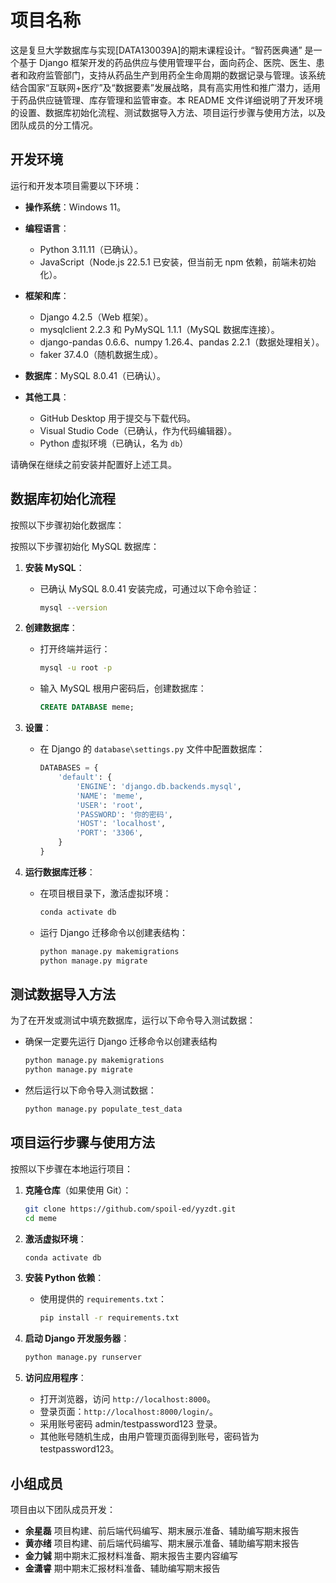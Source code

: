 # 项目名称

这是复旦大学数据库与实现[DATA130039A]的期末课程设计。“智药医典通” 是一个基于 Django 框架开发的药品供应与使用管理平台，面向药企、医院、医生、患者和政府监管部门，支持从药品生产到用药全生命周期的数据记录与管理。该系统结合国家“互联网+医疗”及“数据要素”发展战略，具有高实用性和推广潜力，适用于药品供应链管理、库存管理和监管审查。本 README 文件详细说明了开发环境的设置、数据库初始化流程、测试数据导入方法、项目运行步骤与使用方法，以及团队成员的分工情况。

## 开发环境

运行和开发本项目需要以下环境：

- **操作系统**：Windows 11。
- **编程语言**：
  - Python 3.11.11（已确认）。
  - JavaScript（Node.js 22.5.1 已安装，但当前无 npm 依赖，前端未初始化）。

- **框架和库**：
  - Django 4.2.5（Web 框架）。
  - mysqlclient 2.2.3 和 PyMySQL 1.1.1（MySQL 数据库连接）。
  - django-pandas 0.6.6、numpy 1.26.4、pandas 2.2.1（数据处理相关）。
  - faker 37.4.0（随机数据生成）。

- **数据库**：MySQL 8.0.41（已确认）。
- **其他工具**：
  - GitHub Desktop 用于提交与下载代码。
  - Visual Studio Code（已确认，作为代码编辑器）。
  - Python 虚拟环境（已确认，名为 `db`）

请确保在继续之前安装并配置好上述工具。

## 数据库初始化流程

按照以下步骤初始化数据库：

按照以下步骤初始化 MySQL 数据库：

1. **安装 MySQL**：
   - 已确认 MySQL 8.0.41 安装完成，可通过以下命令验证：
     ```bash
     mysql --version
     ```

2. **创建数据库**：
   - 打开终端并运行：
     ```bash
     mysql -u root -p
     ```
   - 输入 MySQL 根用户密码后，创建数据库：
     ```sql
     CREATE DATABASE meme;
     ```

3. **设置**：
   - 在 Django 的 `database\settings.py` 文件中配置数据库：
     ```python
     DATABASES = {
         'default': {
             'ENGINE': 'django.db.backends.mysql',
             'NAME': 'meme',
             'USER': 'root',
             'PASSWORD': '你的密码',
             'HOST': 'localhost',
             'PORT': '3306',
         }
     }
     ```


4. **运行数据库迁移**：
   - 在项目根目录下，激活虚拟环境：
     ```bash
     conda activate db
     ```
   - 运行 Django 迁移命令以创建表结构：
     ```bash
     python manage.py makemigrations
     python manage.py migrate
     ```

## 测试数据导入方法

为了在开发或测试中填充数据库，运行以下命令导入测试数据：

- 确保一定要先运行 Django 迁移命令以创建表结构
  ```bash
  python manage.py makemigrations
  python manage.py migrate
  ```

- 然后运行以下命令导入测试数据：
  ```bash
  python manage.py populate_test_data
  ```

## 项目运行步骤与使用方法

按照以下步骤在本地运行项目：

1. **克隆仓库**（如果使用 Git）：
   ```bash
   git clone https://github.com/spoil-ed/yyzdt.git
   cd meme
   ```

2. **激活虚拟环境**：
   ```bash
   conda activate db
   ```

3. **安装 Python 依赖**：
   - 使用提供的 `requirements.txt`：
     ```bash
     pip install -r requirements.txt
     ```

4. **启动 Django 开发服务器**：
   ```bash
   python manage.py runserver
   ```

5. **访问应用程序**：
   - 打开浏览器，访问 `http://localhost:8000`。
   - 登录页面：`http://localhost:8000/login/`。
   - 采用账号密码 admin/testpassword123 登录。
   - 其他账号随机生成，由用户管理页面得到账号，密码皆为 testpassword123。
## 小组成员

项目由以下团队成员开发：

- **余星磊** 项目构建、前后端代码编写、期末展示准备、辅助编写期末报告
- **黄亦绪** 项目构建、前后端代码编写、期末展示准备、辅助编写期末报告
- **金力铖** 期中期末汇报材料准备、期末报告主要内容编写
- **金潇睿** 期中期末汇报材料准备、辅助编写期末报告
